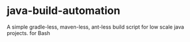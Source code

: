 # java-build-automation
A simple gradle-less, maven-less, ant-less build script for low scale java projects. for Bash 
